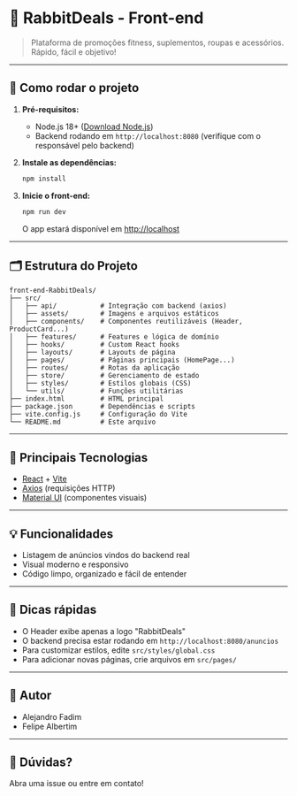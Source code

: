 # 🐰 RabbitDeals - Front-end

> Plataforma de promoções fitness, suplementos, roupas e acessórios. Rápido, fácil e objetivo!

---

## 🚀 Como rodar o projeto

1. **Pré-requisitos:**
	- Node.js 18+ ([Download Node.js](https://nodejs.org/en/download))
	- Backend rodando em `http://localhost:8080` (verifique com o responsável pelo backend)

2. **Instale as dependências:**
	```bash
	npm install
	```

3. **Inicie o front-end:**
	```bash
	npm run dev
	```
	O app estará disponível em [http://localhost](http://localhost)

---

## 🗂️ Estrutura do Projeto

```
front-end-RabbitDeals/
├── src/
│   ├── api/           # Integração com backend (axios)
│   ├── assets/        # Imagens e arquivos estáticos
│   ├── components/    # Componentes reutilizáveis (Header, ProductCard...)
│   ├── features/      # Features e lógica de domínio
│   ├── hooks/         # Custom React hooks
│   ├── layouts/       # Layouts de página
│   ├── pages/         # Páginas principais (HomePage...)
│   ├── routes/        # Rotas da aplicação
│   ├── store/         # Gerenciamento de estado
│   ├── styles/        # Estilos globais (CSS)
│   └── utils/         # Funções utilitárias
├── index.html         # HTML principal
├── package.json       # Dependências e scripts
├── vite.config.js     # Configuração do Vite
└── README.md          # Este arquivo
```

---

## 🔗 Principais Tecnologias
- [React](https://react.dev/) + [Vite](https://vitejs.dev/)
- [Axios](https://axios-http.com/) (requisições HTTP)
- [Material UI](https://mui.com/) (componentes visuais)

---

## 💡 Funcionalidades
- Listagem de anúncios vindos do backend real
- Visual moderno e responsivo
- Código limpo, organizado e fácil de entender

---

## 📝 Dicas rápidas
- O Header exibe apenas a logo "RabbitDeals"
- O backend precisa estar rodando em `http://localhost:8080/anuncios`
- Para customizar estilos, edite `src/styles/global.css`
- Para adicionar novas páginas, crie arquivos em `src/pages/`

---

## 👤 Autor
- Alejandro Fadim
- Felipe Albertim

---

## 📢 Dúvidas?
Abra uma issue ou entre em contato!
